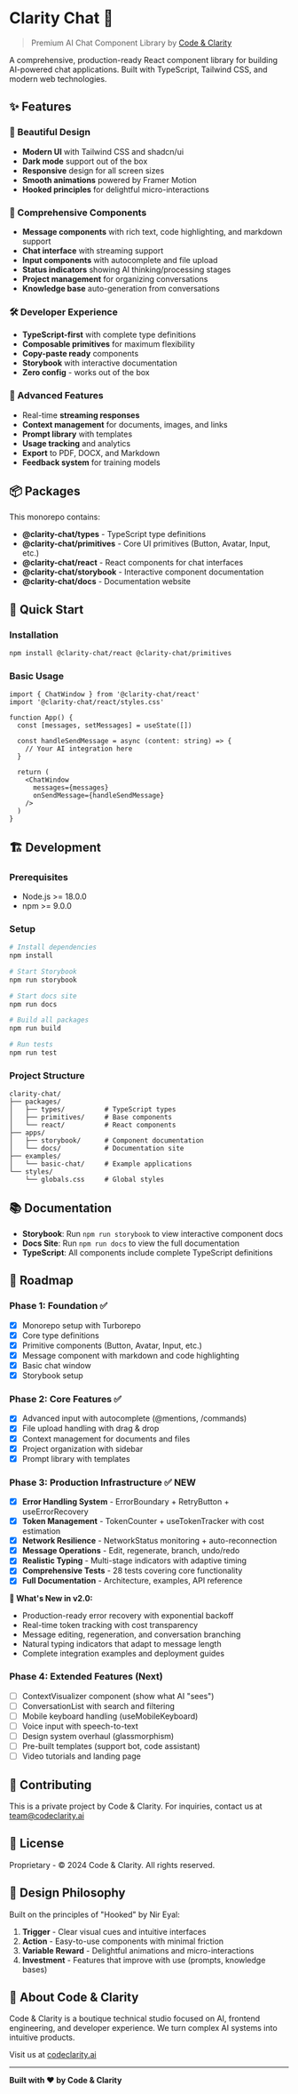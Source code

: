 # Clarity Chat 🚀

> Premium AI Chat Component Library by [Code & Clarity](https://codeclarity.ai)

A comprehensive, production-ready React component library for building AI-powered chat applications. Built with TypeScript, Tailwind CSS, and modern web technologies.

## ✨ Features

### 🎨 Beautiful Design
- **Modern UI** with Tailwind CSS and shadcn/ui
- **Dark mode** support out of the box
- **Responsive** design for all screen sizes
- **Smooth animations** powered by Framer Motion
- **Hooked principles** for delightful micro-interactions

### 🧩 Comprehensive Components
- **Message components** with rich text, code highlighting, and markdown support
- **Chat interface** with streaming support
- **Input components** with autocomplete and file upload
- **Status indicators** showing AI thinking/processing stages
- **Project management** for organizing conversations
- **Knowledge base** auto-generation from conversations

### 🛠️ Developer Experience
- **TypeScript-first** with complete type definitions
- **Composable primitives** for maximum flexibility
- **Copy-paste ready** components
- **Storybook** with interactive documentation
- **Zero config** - works out of the box

### 🚀 Advanced Features
- Real-time **streaming responses**
- **Context management** for documents, images, and links
- **Prompt library** with templates
- **Usage tracking** and analytics
- **Export** to PDF, DOCX, and Markdown
- **Feedback system** for training models

## 📦 Packages

This monorepo contains:

- **@clarity-chat/types** - TypeScript type definitions
- **@clarity-chat/primitives** - Core UI primitives (Button, Avatar, Input, etc.)
- **@clarity-chat/react** - React components for chat interfaces
- **@clarity-chat/storybook** - Interactive component documentation
- **@clarity-chat/docs** - Documentation website

## 🏁 Quick Start

### Installation

```bash
npm install @clarity-chat/react @clarity-chat/primitives
```

### Basic Usage

```tsx
import { ChatWindow } from '@clarity-chat/react'
import '@clarity-chat/react/styles.css'

function App() {
  const [messages, setMessages] = useState([])

  const handleSendMessage = async (content: string) => {
    // Your AI integration here
  }

  return (
    <ChatWindow
      messages={messages}
      onSendMessage={handleSendMessage}
    />
  )
}
```

## 🏗️ Development

### Prerequisites

- Node.js >= 18.0.0
- npm >= 9.0.0

### Setup

```bash
# Install dependencies
npm install

# Start Storybook
npm run storybook

# Start docs site
npm run docs

# Build all packages
npm run build

# Run tests
npm run test
```

### Project Structure

```
clarity-chat/
├── packages/
│   ├── types/          # TypeScript types
│   ├── primitives/     # Base components
│   └── react/          # React components
├── apps/
│   ├── storybook/      # Component documentation
│   └── docs/           # Documentation site
├── examples/
│   └── basic-chat/     # Example applications
└── styles/
    └── globals.css     # Global styles
```

## 📚 Documentation

- **Storybook**: Run `npm run storybook` to view interactive component docs
- **Docs Site**: Run `npm run docs` to view the full documentation
- **TypeScript**: All components include complete TypeScript definitions

## 🎯 Roadmap

### Phase 1: Foundation ✅
- [x] Monorepo setup with Turborepo
- [x] Core type definitions
- [x] Primitive components (Button, Avatar, Input, etc.)
- [x] Message component with markdown and code highlighting
- [x] Basic chat window
- [x] Storybook setup

### Phase 2: Core Features ✅
- [x] Advanced input with autocomplete (@mentions, /commands)
- [x] File upload handling with drag & drop
- [x] Context management for documents and files
- [x] Project organization with sidebar
- [x] Prompt library with templates

### Phase 3: Production Infrastructure ✅ **NEW**
- [x] **Error Handling System** - ErrorBoundary + RetryButton + useErrorRecovery
- [x] **Token Management** - TokenCounter + useTokenTracker with cost estimation
- [x] **Network Resilience** - NetworkStatus monitoring + auto-reconnection
- [x] **Message Operations** - Edit, regenerate, branch, undo/redo
- [x] **Realistic Typing** - Multi-stage indicators with adaptive timing
- [x] **Comprehensive Tests** - 28 tests covering core functionality
- [x] **Full Documentation** - Architecture, examples, API reference

**🎉 What's New in v2.0:**
- Production-ready error recovery with exponential backoff
- Real-time token tracking with cost transparency
- Message editing, regeneration, and conversation branching
- Natural typing indicators that adapt to message length
- Complete integration examples and deployment guides

### Phase 4: Extended Features (Next)
- [ ] ContextVisualizer component (show what AI "sees")
- [ ] ConversationList with search and filtering
- [ ] Mobile keyboard handling (useMobileKeyboard)
- [ ] Voice input with speech-to-text
- [ ] Design system overhaul (glassmorphism)
- [ ] Pre-built templates (support bot, code assistant)
- [ ] Video tutorials and landing page

## 🤝 Contributing

This is a private project by Code & Clarity. For inquiries, contact us at team@codeclarity.ai

## 📄 License

Proprietary - © 2024 Code & Clarity. All rights reserved.

## 🎨 Design Philosophy

Built on the principles of "Hooked" by Nir Eyal:

1. **Trigger** - Clear visual cues and intuitive interfaces
2. **Action** - Easy-to-use components with minimal friction
3. **Variable Reward** - Delightful animations and micro-interactions
4. **Investment** - Features that improve with use (prompts, knowledge bases)

## 🏢 About Code & Clarity

Code & Clarity is a boutique technical studio focused on AI, frontend engineering, and developer experience. We turn complex AI systems into intuitive products.

Visit us at [codeclarity.ai](https://codeclarity.ai)

---

**Built with ❤️ by Code & Clarity**

